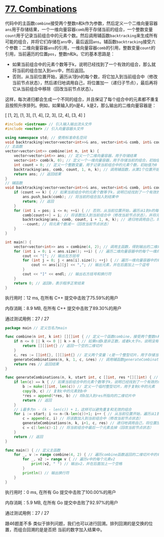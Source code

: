 # [77. Combinations](https://leetcode.com/problems/assign-cookies/)

代码中的主函数`combine`接受两个整数n和k作为参数，然后定义一个二维向量容器`ans`用于存储结果，一个一维向量容器`comb`用于存储当前的组合，一个整数变量`count`用于记录当前组合中的元素个数。然后调用辅函数`backtracking`来生成所有可能的组合，并将它们存储在`ans`中，最后返回`ans`。辅函数`backtracking`接受六个参数：二维向量容器`ans`的引用，一维向量容器`comb`的引用，整数变量`count`的引用，当前遍历的位置`pos`，整数n和k。它的基本思路是：

- 如果当前组合中的元素个数等于k，说明已经找到了一个有效的组合，那么就将当前的组合加入到`ans`中，然后返回。
- 否则，从当前位置开始，遍历从1到n的每个数，将它加入到当前组合中（修改当前节点状态），然后递归地调用自己，将位置加一（递归子节点），最后再将它从当前组合中移除（回改当前节点状态）。

这样，每次递归都会生成一个不同的组合，并且保证了每个组合中的元素都不重复且按照升序排列。例如，如果输入的n是4，k是2，那么输出的二维向量容器是：

[ [1, 2], [1, 3], [1, 4], [2, 3], [2, 4], [3, 4] ]

```c++
#include <iostream> // 引入输入输出流头文件
#include <vector> // 引入向量容器头文件

using namespace std; // 使用标准命名空间
void backtracking(vector<vector<int>>& ans, vector<int>& comb, int& count, int pos, int n, int k); // 声明辅函数
// 主函数
vector<vector<int>> combine(int n, int k) {
    vector<vector<int>> ans; // 定义一个二维向量容器，用于存储结果
    vector<int> comb(k, 0); // 定义一个一维向量容器，用于存储当前的组合，初始值为0
    int count = 0; // 定义一个整数变量，用于记录当前组合中的元素个数，初始值为0
    backtracking(ans, comb, count, 1, n, k); // 调用辅函数，从第1个位置开始回溯
    return ans; // 返回结果
}
// 辅函数
void backtracking(vector<vector<int>>& ans, vector<int>& comb, int& count, int pos, int n, int k) {
    if (count == k) { // 如果当前组合中的元素个数等于k，说明已经找到了一个有效的组合
        ans.push_back(comb); // 将当前的组合加入到结果中
        return; // 返回
    }
    for (int i = pos; i <= n; ++i) { // 否则，从当前位置开始，遍历从1到n的每个数
        comb[count++] = i; // 将该数加入到当前组合中（修改当前节点状态），并将元素个数加一
        backtracking(ans, comb, count, i + 1, n, k); // 递归地调用自己，将位置加一（递归子节点）
        --count; // 将元素个数减一（回改当前节点状态）
    }
}

int main() {
    vector<vector<int>> ans = combine(4, 2); // 调用主函数，得到输出的二维向量容器，n为4，k为2
    for (int i = 0; i < ans.size(); ++i) { // 遍历二维向量容器中的每个一维向量容器
        cout << "["; // 输出左方括号
        for (int j = 0; j < ans[i].size(); ++j) { // 遍历一维向量容器中的每个元素
            cout << ans[i][j] << ","; // 输出元素，并在后面加上一个逗号
        }
        cout << "]" << endl; // 输出右方括号和换行符
    }
    return 0; // 返回0，表示程序正常结束
}
```
执行用时：12 ms, 在所有 C++ 提交中击败了75.59%的用户

内存消耗：8.9 MB, 在所有 C++ 提交中击败了89.30%的用户

通过测试用例：27 / 27


```go
package main // 定义包名为main

func combine(n int, k int) [][]int { // 定义一个函数combine，接受两个整数n和k作为参数，返回一个二维整型切片
	if n <= 0 || k <= 0 || k > n { // 如果n或k是非正数，或者k大于n，说明没有有效的组合
		return [][]int{} // 返回一个空的二维切片
	}
	c, res := []int{}, [][]int{} // 定义两个变量：c是一个整型切片，用于存储当前的组合；res是一个二维整型切片，用于存储最终的结果
	generateCombinations(n, k, 1, c, &res) // 调用辅函数generateCombinations，从第1个位置开始生成组合，并将res的地址作为参数传递
	return res // 返回结果
}

func generateCombinations(n, k, start int, c []int, res *[][]int) { // 定义一个辅函数generateCombinations，接受五个参数：n和k是输入的整数；start是当前遍历的位置；c是当前的组合；res是最终的结果的地址
	if len(c) == k { // 如果当前组合中的元素个数等于k，说明已经找到了一个有效的组合
		b := make([]int, len(c)) // 定义一个临时整型切片，用于复制c中的元素
		copy(b, c) // 复制c中的元素到b中
		*res = append(*res, b) // 将b加入到res所指向的二维切片中
		return // 返回
	}
	// i最多为n - (k - len(c)) + 1，这样可以避免重复和无效的组合
	for i := start; i <= n-(k-len(c))+1; i++ { // 从当前位置开始，遍历从1到n的每个数
		c = append(c, i) // 将该数加入到当前组合中（修改当前节点状态）
		generateCombinations(n, k, i+1, c, res) // 递归地调用自己，将位置加一（递归子节点）
		c = c[:len(c)-1] // 将当前组合中最后一个元素去掉（回改当前节点状态）
	}
	return // 返回
}

func main() { // 定义主函数
	for _, v := range combine(4, 2) { // 遍历combine函数返回的二维切片中的每个一维切片v，n为4，k为2
		for _, v2 := range v { // 遍历v中的每个元素v2
			print(v2, " ") // 输出v2，并在后面加上一个空格
		}
		println() // 输出换行符
	}
}
```
执行用时：0 ms, 在所有 Go 提交中击败了100.00%的用户

内存消耗：5.9 MB, 在所有 Go 提交中击败了92.97%的用户

通过测试用例：27 / 27

跟46题差不多
类似于排列问题，我们也可以进行回溯。排列回溯的是交换的位置，而组合回溯的是是否把
当前的数字加入结果中。




